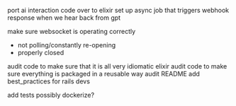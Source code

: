 
port ai interaction code over to elixir
set up async job that triggers webhook response when we hear back from gpt

make sure websocket is operating correctly
- not polling/constantly re-opening
- properly closed


audit code to make sure that it is all very idiomatic elixir
audit code to make sure everything is packaged in a reusable way
audit README
add best_practices for rails devs

add tests
possibly dockerize?

